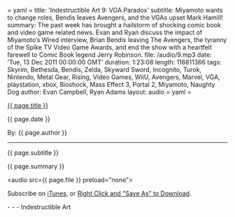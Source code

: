 = yaml =
title: 'Indestructible Art 9: VGA Paradox'
subtitle: Miyamoto wants to change roles, Bendis leaves Avengers, and the VGAs upset Mark Hamill!
summary: The past week has brought a hailstorm of shocking comic book and video game related news. Evan and Ryan discuss the impact of Miyamoto’s Wired interview, Brian Bendis leaving The Avengers, the tyranny of the Spike TV Video Game Awards, and end the show with a heartfelt farewell to Comic Book legend Jerry Robinson.
file: /audio/9.mp3
date: 'Tue, 13 Dec 2011 00:00:00 GMT'
duration: 1:23:08
length: 116811366
tags: Skyrim, Bethesda, Bendis, Zelda, Skyward Sword, Incognito, Turok, Nintendo, Metal Gear, Rising, Video Games, WiiU, Avengers, Marvel, VGA, playstation, xbox, Bioshock, Mass Effect 3, Portal 2, Miyamoto, Naughty Dog
author: Evan Campbell, Ryan Adams
layout: audio
= yaml =

<a href="{{ page.url }}" class='postTitleLink'><p class='postTitle'>{{ page.title }}</p></a>
<p class='postPublished'>{{ page.date }}</p>
<p class='postAuthor'>By: {{ page.author }}</p>
<hr>
<p class='podcastSummary'>{{ page.subtitle }}</p>

<p class='podcastSummary'>{{ page.summary }}</p>

<audio src={{ page.file }} preload="none"></audio>
<p class='subLinks'>Subscribe on <a href='http://bit.ly/iapodcast'>iTunes</a>, or <a href={{ file }}>Right Click and "Save As" to Download</a>.</p>
- - -
Indestructible Art